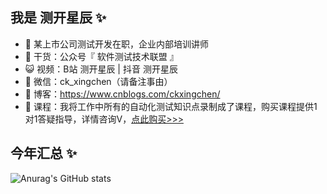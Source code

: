 ## 我是 测开星辰 ✨

- 💼 某上市公司测试开发在职，企业内部培训讲师
- 🌱 干货：公众号『 软件测试技术联盟 』
- 😺 视频：B站 测开星辰 | 抖音 测开星辰
- 💬 微信：ck_xingchen（请备注事由）
- 📝 博客：https://www.cnblogs.com/ckxingchen/
- 🍵 课程：我将工作中所有的自动化测试知识点录制成了课程，购买课程提供1对1答疑指导，详情咨询V，[点此购买>>>](https://student-api.iyincaishijiao.com/t/DLdmAy2/)

## 今年汇总 ✨

![Anurag's GitHub stats](https://github-readme-stats.vercel.app/api?username=ckxingchen&show_icons=true&theme=radical)
